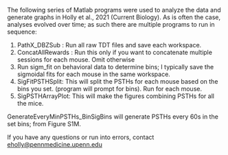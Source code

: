 The following series of Matlab programs were used to analyze the data and generate graphs in Holly et al., 2021 (Current Biology). As is often the case, analyses evolved over time; as such there are multiple programs to run in sequence:
1. PathX_DBZSub : Run all raw TDT files and save each workspace. 
2. ConcatAllRewards : Run this only if you want to concatenate multiple sessions for each mouse. Omit otherwise
3. Run sigm_fit on behavioral data to determine bins; I typically save the sigmoidal fits for each mouse in the same workspace. 
4. SigFitPSTHSplit: This will split the PSTHs for each mouse based on the bins you set. (program will prompt for bins). Run for each mouse.
5. SigPSTHArrayPlot: This will make the figures combining PSTHs for all the mice.

GenerateEveryMinPSTHs_BinSigBins will generate PSTHs every 60s in the set bins; from Figure S1M.

If you have any questions or run into errors, contact eholly@pennmedicine.upenn.edu
